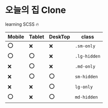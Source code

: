 # 오늘의 집 Clone 
learning SCSS 🔥

| Mobile | Tablet | DeskTop | class |
| ------ | ------ | ------- | ----- |
| ⭕ | ❌ | ❌ | `.sm-only` |
| ⭕ | ⭕ | ❌ | `.lg-hidden` |
| ❌ | ⭕ | ❌ | `.md-only` |
| ❌ | ⭕ | ⭕ | `sm-hidden` |
| ❌ | ❌ | ⭕ | `lg-only` |
| ⭕ | ❌ | ⭕ | `md-hidden` |
